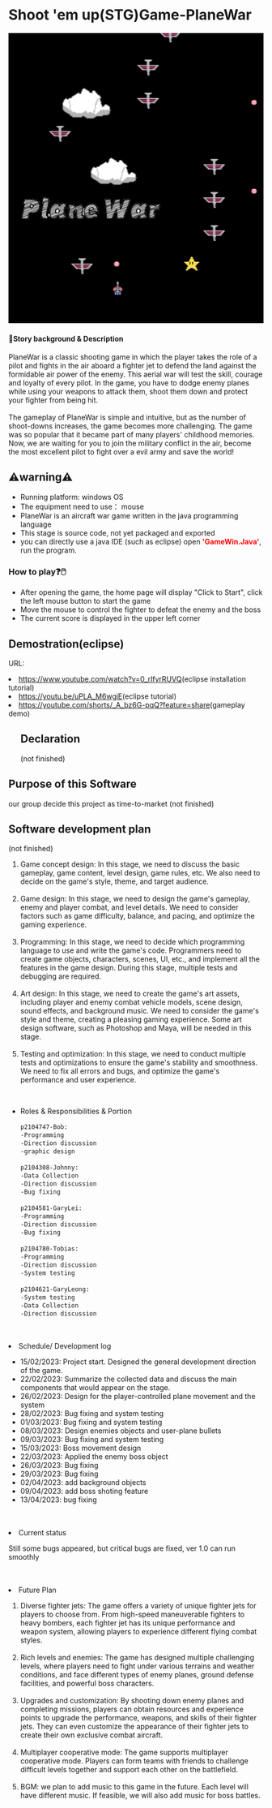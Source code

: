 <h1><strong>Shoot 'em up(STG)Game-PlaneWar</strong></h1>
<img src="1BBCC9C8-085F-4729-9766-D8A72C2BA945.jpeg" alt="jpg">

<h4>💬Story background & Description</h4>
PlaneWar is a classic shooting game in which the player takes the role of a pilot and fights in the air aboard a fighter jet to defend the land against the formidable air power of the enemy. This aerial war will test the skill, courage and loyalty of every pilot. In the game, you have to dodge enemy planes while using your weapons to attack them, shoot them down and protect your fighter from being hit. 
<br></br>
The gameplay of PlaneWar is simple and intuitive, but as the number of shoot-downs increases, the game becomes more challenging. The game was so popular that it became part of many players' childhood memories. Now, we are waiting for you to join the military conflict in the air, become the most excellent pilot to fight over a evil army and save the world! 

<h2>⚠️warning⚠️</h2>
<ul>
<li> Running platform: windows OS</li>
<li> The equipment need to use： mouse</li>
<li>PlaneWar is an aircraft war game written in the java programming language </li>
<li>This stage is source code, not yet packaged and exported </li>
<li>you can directly use a java IDE (such as eclipse) open <font color="red"><strong>'GameWin.Java'</font></strong>, run the program. </li>


</ul>

<h3>How to play❓🖱️</h3>
<ul>
  <li> After opening the game, the home page will display "Click to Start", click the left mouse button to start the game</li>
  <li> Move the mouse to control the fighter to defeat the enemy and the boss</li>
  <li>  The current score is displayed in the upper left corner  </li>
 </ul>
 
 
 
 </ol>
 <h2>Demostration(eclipse)</h2>
 <p>URL:</p>
 <li> <a href="https://www.youtube.com/watch?v=0_rIfyrRUVQ">https://www.youtube.com/watch?v=0_rIfyrRUVQ</a>(eclipse installation tutorial)</li>
 <li> <a href="https://youtu.be/uPLA_M6wgiE">https://youtu.be/uPLA_M6wgiE</a>(eclipse tutorial)</li>
 <li> <a href="https://youtube.com/shorts/_A_bz6G-pqQ?feature=share">https://youtube.com/shorts/_A_bz6G-pqQ?feature=share</a>(gameplay demo)</li>
</ol>

<ul>
<h2>Declaration</h2>
  (not finished)
</ul>

<h2>Purpose of this Software</h2>
<div>
  <p>our group decide this project as time-to-market (not finished)</p>
</div>


<h2>Software development plan</h2>
(not finished)
<ol>
<li>   Game concept design: In this stage, we need to discuss the basic gameplay, game content, level design, game rules, etc. We also need to decide on the game's style, theme, and target audience.  </li>
  <br>
  <li>Game design: In this stage, we need to design the game's gameplay, enemy and player combat, and level details. We need to consider factors such as game difficulty, balance, and pacing, and optimize the gaming experience.</li>
  <br>
  <li>  Programming: In this stage, we need to decide which programming language to use and write the game's code. Programmers need to create game objects, characters, scenes, UI, etc., and implement all the features in the game design. During this stage, multiple tests and debugging are required.  </li>
  <br>
  <li> Art design: In this stage, we need to create the game's art assets, including player and enemy combat vehicle models, scene design, sound effects, and background music. We need to consider the game's style and theme, creating a pleasing gaming experience. Some art design software, such as Photoshop and Maya, will be needed in this stage.
   </li><br>
  <li>   Testing and optimization: In this stage, we need to conduct multiple tests and optimizations to ensure the game's stability and smoothness. We need to fix all errors and bugs, and optimize the game's performance and user experience. </li>
 
 
</ol>  
<br>
<ul>
  <li>Roles & Responsibilities & Portion</li>
  <div>
      
   
    p2104747-Bob:
    -Programming
    -Direction discussion
    -graphic design
    
    p2104308-Johnny:
    -Data Collection
    -Direction discussion
    -Bug fixing
    
    p2104581-GaryLei:
    -Programming
    -Direction discussion
    -Bug fixing
    
    p2104780-Tobias:
    -Programming
    -Direction discussion
    -System testing
    
    p2104621-GaryLeong:
    -System testing
    -Data Collection
    -Direction discussion
   
  </div>
    
</ul>
  <br><br>
  
  <li>Schedule/ Development log</li>
  <ul>
    <li>15/02/2023: Project start. Designed the general development direction of the game.</li>
    <li>22/02/2023: Summarize the collected data and discuss the main components that would appear on the stage.</li>
    <li>26/02/2023: Design for the player-controlled plane movement and the system</li>
    <li>28/02/2023: Bug fixing and system testing</li>
    <li>01/03/2023: Bug fixing and system testing</li>
    <li>08/03/2023: Design enemies objects and user-plane bullets</li>
    <li>09/03/2023: Bug fixing and system testing</li>
    <li>15/03/2023: Boss movement design</li>
    <li>22/03/2023: Applied the enemy boss object</li>
    <li>26/03/2023: Bug fixing</li>
    <li>29/03/2023: Bug fixing</li>
    <li>02/04/2023: add background objects</li>
    <li>09/04/2023: add boss shoting feature</li>
    <li>13/04/2023: bug fixing</li>
  </ul>
  <br><br>
  
  
  <li>Current status</li>
  <p>Still some bugs appeared, but critical bugs are fixed, ver 1.0 can run smoothly</p>
  <br><br>
  
  
  <li>Future Plan</li>
  <ol>
  <li>Diverse fighter jets: The game offers a variety of unique fighter jets for players to choose from. From high-speed maneuverable fighters to heavy bombers, each fighter jet has its unique performance and weapon system, allowing players to experience different flying combat styles.</li><br>
  <li>Rich levels and enemies: The game has designed multiple challenging levels, where players need to fight under various terrains and weather conditions, and face different types of enemy planes, ground defense facilities, and powerful boss characters.</li><br>
  <li>Upgrades and customization: By shooting down enemy planes and completing missions, players can obtain resources and experience points to upgrade the performance, weapons, and skills of their fighter jets. They can even customize the appearance of their fighter jets to create their own exclusive combat aircraft.</li><br>
  <li>Multiplayer cooperative mode: The game supports multiplayer cooperative mode. Players can form teams with friends to challenge difficult levels together and support each other on the battlefield.</li><br>
  <li>BGM: we plan to add music to this game in the future. Each level will have different music. If feasible, we will also add music for boss battles.</li>
  </ol>
</ul>
<br><br>
